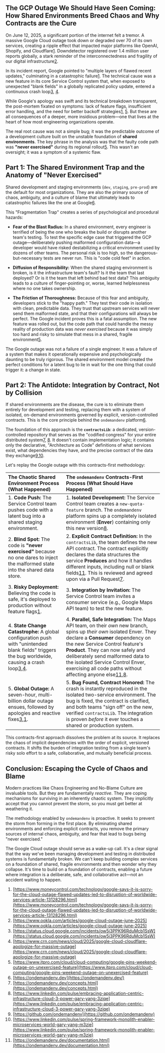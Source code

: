 ## **The GCP Outage We Should Have Seen Coming: How Shared Environments Breed Chaos and Why Contracts are the Cure**

On June 12, 2025, a significant portion of the internet felt a tremor. A massive Google Cloud outage took down or degraded over 70 of its own services, creating a ripple effect that impacted major platforms like OpenAI, Shopify, and Cloudflare[1](https://www.moneycontrol.com/technology/google-says-it-is-sorry-for-the-cloud-outage-flawed-updates-led-to-disruption-of-worldwide-services-article-13128296.html). Downdetector registered over 1.4 million user reports globally, a stark reminder of the interconnectedness and fragility of our digital infrastructure[2](https://www.ookla.com/articles/google-cloud-outage-june-2025).

In its incident report, Google pointed to "multiple layers of flawed recent updates," culminating in a catastrophic failure[1](https://www.moneycontrol.com/technology/google-says-it-is-sorry-for-the-cloud-outage-flawed-updates-led-to-disruption-of-worldwide-services-article-13128296.html). The technical cause was a new feature in its core Service Control system that, when exposed to unexpected "blank fields" in a globally replicated policy update, entered a continuous crash loop[3](https://status.cloud.google.com/incidents/ow5i3PPK96RduMcb1SsW), [4](https://www.crn.com/news/cloud/2025/google-cloud-cloudflare-apologize-for-massive-outage).

While Google's apology was swift and its technical breakdown transparent, the post-mortem fixated on symptoms: lack of feature flags, insufficient error handling, and the need for better backoff strategies[1](https://www.moneycontrol.com/technology/google-says-it-is-sorry-for-the-cloud-outage-flawed-updates-led-to-disruption-of-worldwide-services-article-13128296.html), [5](https://www.itpro.com/cloud/cloud-computing/google-pins-weekend-outage-on-unexercised-feature). But these are all consequences of a deeper, more insidious problem—one that lives at the heart of how most engineering organizations operate.

The real root cause was not a simple bug; it was the predictable outcome of a development culture built on the unstable foundation of **shared environments**. The key phrase in the analysis was that the faulty code path was **"never exercised"** during its regional rollout[5](https://www.itpro.com/cloud/cloud-computing/google-pins-weekend-outage-on-unexercised-feature). This wasn't an oversight; it was a symptom of a systemic flaw.

## **Part 1: The Shared Environment Trap and the Anatomy of "Never Exercised"**

Shared development and staging environments (`dev`, `staging`, `pre-prod`) are the default for most organizations. They are also the primary source of chaos, ambiguity, and a culture of blame that ultimately leads to catastrophic failures like the one at Google[6](https://ondemandenv.dev/).

This "Fragmentation Trap" creates a series of psychological and procedural hazards:

* **Fear of the Blast Radius:** In a shared environment, every engineer is terrified of being the one who breaks the build or disrupts another team's testing. To test the specific edge case that triggered the GCP outage—deliberately pushing malformed configuration data—a developer would have risked destabilizing a critical environment used by dozens of other teams. The personal risk is too high, so the dangerous-but-necessary tests are never run. This is "code cold feet" in action.

* **Diffusion of Responsibility:** When the shared staging environment is broken, is it the infrastructure team's fault? Is it the team that last deployed? Or is it the team that left behind bad test data? This ambiguity leads to a culture of finger-pointing or, worse, learned helplessness where no one takes ownership.

* **The Friction of Thoroughness:** Because of this fear and ambiguity, developers stick to the "happy path." They test their code in isolation with clean, predictable data. They trust that upstream services will never send them malformed state, and that their configurations will always be perfect. The Google incident proves this is a fatal assumption. The new feature was rolled out, but the code path that could handle the messy reality of production data was *never exercised* because it was simply too hard and risky to simulate that mess in a shared, fragile environment[5](https://www.itpro.com/cloud/cloud-computing/google-pins-weekend-outage-on-unexercised-feature).

The Google outage was not a failure of a single engineer. It was a failure of a system that makes it operationally expensive and psychologically daunting to be truly rigorous. The shared environment model created the perfect conditions for a latent bug to lie in wait for the one thing that could trigger it: a change in state.

## **Part 2: The Antidote: Integration by Contract, Not by Collision**

If shared environments are the disease, the cure is to eliminate them entirely for development and testing, replacing them with a system of isolated, on-demand environments governed by explicit, version-controlled contracts. This is the core principle behind the `ondemandenv` platform[6](https://ondemandenv.dev/).

The foundation of this approach is the **`contractsLib`**: a dedicated, version-controlled repository that serves as the "codified congress" for your entire distributed system[7](https://ondemandenv.dev/concepts.html), [8](https://www.linkedin.com/pulse/embracing-application-centric-infrastructure-cloud-3-power-gary-yang-3ziqe). It doesn't contain implementation logic; it contains only the declarative, "Architecture as Code" definitions of what services exist, what dependencies they have, and the precise contract of the data they exchange[9](https://github.com/ondemandenv),[10](https://www.linkedin.com/pulse/spring-framework-monolith-enabler-microservices-world-gary-yang-m3zie).

Let's replay the Google outage with this contracts-first methodology:

| The Chaotic Shared Environment Process (What Happened) | The `ondemandenv` Contracts-First Process (What Should Have Happened) |
| :---- | :---- |
| 1\. **Code Push:** The Service Control team pushes code with a latent bug into a shared staging environment. | 1\. **Isolated Development:** The Service Control team creates a `new-quota-feature` branch. The `ondemandenv` platform spins up a completely isolated environment (**Enver**) containing only this new version[8](https://www.linkedin.com/pulse/embracing-application-centric-infrastructure-cloud-3-power-gary-yang-3ziqe). |
| 2\. **Blind Spot:** The code is **"never exercised"** because no one dares to inject the malformed state into the shared data store. | 2\. **Explicit Contract Definition:** In the `contractsLib`, the team defines the new API contract. The contract explicitly declares the data structures the service **Produces** and how it handles different inputs, including null or blank fields[11](https://ondemandenv.dev/documentation.html). This is reviewed and agreed upon via a Pull Request[7](https://ondemandenv.dev/concepts.html). |
| 3\. **Risky Deployment:** Believing the code is safe, it's deployed to production without feature flags[1](https://www.moneycontrol.com/technology/google-says-it-is-sorry-for-the-cloud-outage-flawed-updates-led-to-disruption-of-worldwide-services-article-13128296.html). | 3\. **Integration by Invitation:** The Service Control team invites a consumer service (e.g., Google Maps API team) to test the new feature. |
| 4\. **State Change Catastrophe:** A global configuration push with "unintended blank fields" triggers the bug worldwide, causing a crash loop[3](https://status.cloud.google.com/incidents/ow5i3PPK96RduMcb1SsW),[4](https://www.crn.com/news/cloud/2025/google-cloud-cloudflare-apologize-for-massive-outage). | 4\. **Parallel, Safe Integration:** The Maps API team, on their *own* new branch, spins up *their own* isolated Enver. They declare a **Consumer** dependency on the new Service Control feature's **Product**. They can now safely and deliberately send malformed data to the isolated Service Control Enver, exercising all code paths without affecting anyone else[11](https://ondemandenv.dev/documentation.html),[8](https://www.linkedin.com/pulse/embracing-application-centric-infrastructure-cloud-3-power-gary-yang-3ziqe). |
| 5\. **Global Outage:** A seven-hour, multi-billion dollar outage ensues, followed by apologies and reactive fixes[3](https://status.cloud.google.com/incidents/ow5i3PPK96RduMcb1SsW),[1](https://www.moneycontrol.com/technology/google-says-it-is-sorry-for-the-cloud-outage-flawed-updates-led-to-disruption-of-worldwide-services-article-13128296.html). | 5\. **Bug Found, Contract Honored:** The crash is instantly reproduced in the isolated two-service environment. The bug is fixed, the contract is clarified, and both teams "sign off" on the new, verified `contractsLib`. The integration is proven *before* it ever touches a shared or production system. |

This contracts-first approach dissolves the problem at its source. It replaces the chaos of implicit dependencies with the order of explicit, versioned contracts. It shifts the burden of integration testing from a single team's risky solo effort to a safe, collaborative, and mutually beneficial process.

## **Conclusion: Escaping the Cycle of Chaos and Blame**

Modern practices like Chaos Engineering and No-Blame Culture are invaluable tools. But they are fundamentally *reactive*. They are coping mechanisms for surviving in an inherently chaotic system. They implicitly accept that you cannot prevent the storm, so you must get better at weathering it.

The methodology enabled by `ondemandenv` is proactive. It seeks to prevent the storm from forming in the first place. By eliminating shared environments and enforcing explicit contracts, you remove the primary sources of internal chaos, ambiguity, and fear that lead to bugs being "never exercised."

The Google Cloud outage should serve as a wake-up call. It's a clear signal that the way we've been managing development and testing in distributed systems is fundamentally broken. We can't keep building complex services on a foundation of shared, fragile environments and then wonder why they collapse. It's time to build on a foundation of contracts, enabling a future where integration is a deliberate, safe, and collaborative act—not an accident waiting to happen.

1. [https://www.moneycontrol.com/technology/google-says-it-is-sorry-for-the-cloud-outage-flawed-updates-led-to-disruption-of-worldwide-services-article-13128296.html](https://www.moneycontrol.com/technology/google-says-it-is-sorry-for-the-cloud-outage-flawed-updates-led-to-disruption-of-worldwide-services-article-13128296.html)
2. [https://www.ookla.com/articles/google-cloud-outage-june-2025](https://www.ookla.com/articles/google-cloud-outage-june-2025)
3. [https://status.cloud.google.com/incidents/ow5i3PPK96RduMcb1SsW](https://status.cloud.google.com/incidents/ow5i3PPK96RduMcb1SsW)
4. [https://www.crn.com/news/cloud/2025/google-cloud-cloudflare-apologize-for-massive-outage](https://www.crn.com/news/cloud/2025/google-cloud-cloudflare-apologize-for-massive-outage)
5. [https://www.itpro.com/cloud/cloud-computing/google-pins-weekend-outage-on-unexercised-feature](https://www.itpro.com/cloud/cloud-computing/google-pins-weekend-outage-on-unexercised-feature)
6. [https://ondemandenv.dev](https://ondemandenv.dev/)
7. [https://ondemandenv.dev/concepts.html](https://ondemandenv.dev/concepts.html)
8. [https://www.linkedin.com/pulse/embracing-application-centric-infrastructure-cloud-3-power-gary-yang-3ziqe](https://www.linkedin.com/pulse/embracing-application-centric-infrastructure-cloud-3-power-gary-yang-3ziqe)
9. [https://github.com/ondemandenv](https://github.com/ondemandenv)
10. [https://www.linkedin.com/pulse/spring-framework-monolith-enabler-microservices-world-gary-yang-m3zie](https://www.linkedin.com/pulse/spring-framework-monolith-enabler-microservices-world-gary-yang-m3zie)
11. [https://ondemandenv.dev/documentation.html](https://ondemandenv.dev/documentation.html) 